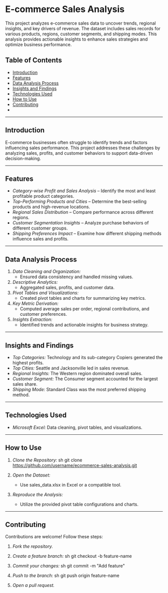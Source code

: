 # E-commerce Sales Analysis

This project analyzes e-commerce sales data to uncover trends, regional insights, and key drivers of revenue. The dataset includes sales records for various products, regions, customer segments, and shipping modes. This analysis provides actionable insights to enhance sales strategies and optimize business performance.

## Table of Contents
- [Introduction](#introduction)
- [Features](#features)
- [Data Analysis Process](#data-analysis-process)
- [Insights and Findings](#insights-and-findings)
- [Technologies Used](#technologies-used)
- [How to Use](#how-to-use)
- [Contributing](#contributing)
-

---

## Introduction
E-commerce businesses often struggle to identify trends and factors influencing sales performance. This project addresses these challenges by analyzing sales, profits, and customer behaviors to support data-driven decision-making.

---

## Features
- *Category-wise Profit and Sales Analysis* – Identify the most and least profitable product categories.
- *Top-Performing Products and Cities* – Determine the best-selling products and high-revenue locations.
- *Regional Sales Distribution* – Compare performance across different regions.
- *Customer Segmentation Insights* – Analyze purchase behaviors of different customer groups.
- *Shipping Preferences Impact* – Examine how different shipping methods influence sales and profits.

---

## Data Analysis Process
1. *Data Cleaning and Organization:*
   - Ensured data consistency and handled missing values.
2. *Descriptive Analytics:*
   - Aggregated sales, profits, and customer data.
3. *Pivot Tables and Visualizations:*
   - Created pivot tables and charts for summarizing key metrics.
4. *Key Metric Derivation:*
   - Computed average sales per order, regional contributions, and customer preferences.
5. *Insights Extraction:*
   - Identified trends and actionable insights for business strategy.

---

## Insights and Findings
- *Top Categories:* Technology and its sub-category Copiers generated the highest profits.
- *Top Cities:* Seattle and Jacksonville led in sales revenue.
- *Regional Insights:* The Western region dominated overall sales.
- *Customer Segment:* The Consumer segment accounted for the largest sales share.
- *Shipping Mode:* Standard Class was the most preferred shipping method.

---

## Technologies Used
- *Microsoft Excel:* Data cleaning, pivot tables, and visualizations.
  
---

## How to Use
1. *Clone the Repository:*
   sh
   git clone https://github.com/username/ecommerce-sales-analysis.git
   
2. *Open the Dataset:*
   - Use sales_data.xlsx in Excel or a compatible tool.
3. *Reproduce the Analysis:*
   - Utilize the provided pivot table configurations and charts.


---

## Contributing
Contributions are welcome! Follow these steps:
1. *Fork the repository.*
2. *Create a feature branch:*
   sh
   git checkout -b feature-name
   
3. *Commit your changes:*
   sh
   git commit -m "Add feature"
   
4. *Push to the branch:*
   sh
   git push origin feature-name
   
5. *Open a pull request.*
